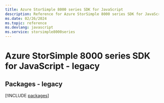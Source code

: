```yaml
---
title: Azure StorSimple 8000 series SDK for JavaScript
description: Reference for Azure StorSimple 8000 series SDK for JavaScript
ms.date: 02/26/2024
ms.topic: reference
ms.devlang: javascript
ms.service: storsimple8000series
---
```

# Azure StorSimple 8000 series SDK for JavaScript - legacy
## Packages - legacy
[!INCLUDE [packages](storsimple-8000-series-index.md)]